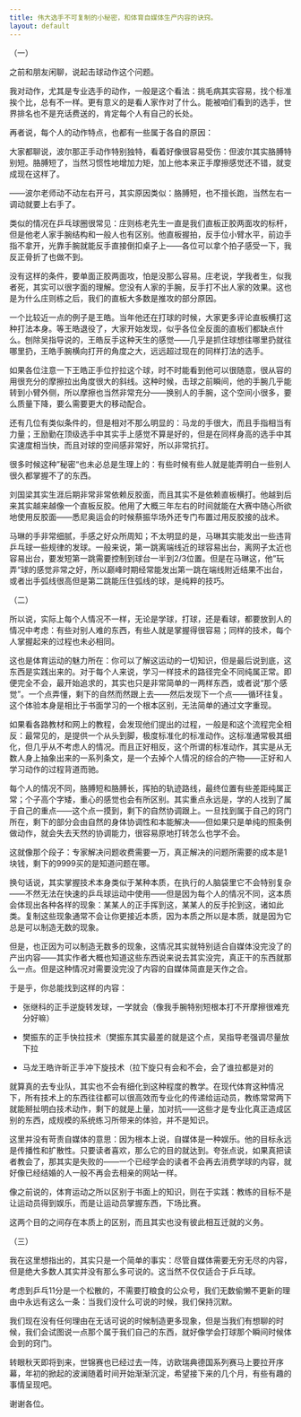 ```yaml
---
title: 伟大选手不可复制的小秘密，和体育自媒体生产内容的诀窍。
layout: default
---
```


（一）

之前和朋友闲聊，说起击球动作这个问题。

我对动作，尤其是专业选手的动作，一般是这个看法：挑毛病其实容易，找个标准挨个比，总有不一样。更有意义的是看人家作对了什么。能被咱们看到的选手，世界排名也不是充话费送的，肯定每个人有自己的长处。

再者说，每个人的动作特点，也都有一些属于各自的原因：

大家都聊说，波尔那正手动作特别独特，看着好像很容易受伤：但波尔其实胳膊特别短。胳膊短了，当然习惯性地增加力矩，加上他本来正手摩擦感觉还不错，就变成现在这样了。

——波尔老师动不动左右开弓，其实原因类似：胳膊短，也不擅长跑，当然左右一调动就要上右手了。

类似的情况在乒乓球圈很常见：庄则栋老先生一直是我们直板正胶两面攻的标杆，但是他老人家手腕结构和一般人也有区别。他直板握拍，反手位小臂水平，前边手指不拿开，光靠手腕就能反手直接倒扣桌子上——各位可以拿个拍子感受一下，我反正骨折了也做不到。

没有这样的条件，要单面正胶两面攻，怕是没那么容易。庄老说，学我者生，似我者死，其实可以很字面的理解。您没有人家的手腕，反手打不出人家的效果。这也是为什么庄则栋之后，我们的直板大多数是推攻的部分原因。

一个比较近一点的例子是王皓。当年他还在打球的时候，大家更多评论直板横打这种打法本身。等王皓退役了，大家开始发现，似乎各位全反面的直板们都缺点什么。刨除吴指导说的，王皓反手这种天生的感觉——几乎是抓住球想往哪里扔就往哪里扔，王皓手腕横向打开的角度之大，远远超过现在的同样打法的选手。

如果各位注意一下王皓正手位拧拉这个球，时不时能看到他可以很随意，很从容的用很充分的摩擦拉出角度很大的斜线。这种时候，击球之前瞬间，他的手腕几乎能转到小臂外侧，所以摩擦也当然非常充分——换别人的手腕，这个空间小很多，要么质量下降，要么需要更大的移动配合。

还有几位有类似条件的，但是相对不那么明显的：马龙的手很大，而且手指相当有力量；王励勤在顶级选手中其实手上感觉不算是好的，但是在同样身高的选手中其实速度相当快，而且对球的空间感非常好，所以非常抗打。

很多时候这种”秘密“也未必总是生理上的：有些时候有些人就是能弄明白一些别人很久都掌握不了的东西。

刘国梁其实生涯后期非常非常依赖反胶面，而且其实不是依赖直板横打。他越到后来其实越来越像一个直板反胶。他用了大概三年左右的时间就能在大赛中随心所欲地使用反胶面——悉尼奥运会的时候蔡振华场外还专门布置过用反胶接的战术。

马琳的手非常细腻，手感之好众所周知；不太明显的是，马琳其实能发出一些违背乒乓球一些规律的发球。一般来说，第一跳离端线近的球容易出台，离网子太近也容易出台，要发短第一跳需要控制到球台一半到2/3位置。但是在马琳这，他”玩弄“球的感觉非常之好，所以巅峰时期经常能发出第一跳在端线附近结果不出台，或者出手弧线很高但是第二跳能压住弧线的球，是纯粹的技巧。



（二）

所以说，实际上每个人情况不一样，无论是学球，打球，还是看球，都要放到人的情况中考虑：有些对别人难的东西，有些人就是掌握得很容易；同样的技术，每个人掌握起来的过程也未必相同。

这也是体育运动的魅力所在：你可以了解这运动的一切知识，但是最后说到底，这东西是实践出来的。对于每个人来说，学习一样技术的路径完全不同纯属正常。即便完全不会，最开始追求的，其实也只是非常简单的一两样东西，或者说“那个感觉”。一个点弄懂，剩下的自然而然跟上去——然后发现下一个点——循环往复。这个体验本身是相比于书面学习的一个根本区别，无法简单的通过文字重现。

如果看各路教材和网上的教程，会发现他们提出的过程，一般是和这个流程完全相反：最常见的，是提供一个从头到脚，极度标准化的标准动作。这标准通常极其细化，但几乎从不考虑人的情况。而且正好相反，这个所谓的标准动作，其实是从无数人身上抽象出来的一系列条文，是一个去掉个人情况的综合的产物——正好和人学习动作的过程背道而驰。

每个人的情况不同，胳膊短和胳膊长，挥拍的轨迹路线，最终位置有些差距纯属正常；个子高个字矮，重心的感觉也会有所区别。其实重点永远是，学的人找到了属于自己的重点——这个点一摸到，剩下的自然协调跟上。一旦找到属于自己的窍门所在，剩下的部分会由自然的身体协调性和本能解决——但如果只是单纯的照条例做动作，就会失去天然的协调能力，很容易原地打转怎么也学不会。

这就像那个段子：专家解决问题收费需要一万，真正解决的问题所需要的成本是1块钱，剩下的9999买的是知道问题在哪。

换句话说，其实掌握技术本身类似于某种本质，在执行的人脑袋里它不会特别复杂——不然无法在快速的乒乓球运动中使用——但是因为每个人的情况不同，这本质会体现出各种各样的现象：某某人的正手挥到这，某某人的反手抡到这，诸如此类。复制这些现象通常不会让你更接近本质，因为本质之所以是本质，就是因为它总是可以制造无数的现象。

但是，也正因为可以制造无数多的现象，这情况其实就特别适合自媒体没完没了的产出内容——其实作者大概也知道这些东西说来说去其实没完，真正干的东西就那么一点。但是这种情况对需要没完没了内容的自媒体简直是天作之合。

于是乎，你总能找到这样的内容：

- 张继科的正手逆旋转发球，一学就会（像我手腕特别短根本打不开摩擦很难充分好嘛）

- 樊振东的正手快拉技术（樊振东其实最差的就是这个点，吴指导老强调尽量放下拉
- 马龙王皓许昕正手冲下旋技术（拉下旋只有会和不会，会了谁拉都是对的

就算真的去专业队，其实也不会有细化到这种程度的教学。在现代体育这种情况下，所有技术上的东西往往都可以很高效而专业化的传递给运动员，教练常常两下就能掰扯明白技术动作，剩下的就是上量，加对抗——这些才是专业化真正造成区别的东西，成规模的系统练习所带来的体验，并不是知识。

这里并没有苛责自媒体的意思：因为根本上说，自媒体是一种娱乐。他的目标永远是传播性和扩散性。只要读者喜欢，那么它的目的就达到。夸张点说，如果真把读者教会了，那其实是失败的——一个已经学会的读者不会再去消费学球的内容，就好像已经结婚的人一般不再会去相亲的网站一样。

像之前说的，体育运动之所以区别于书面上的知识，则在于实践：教练的目标不是让运动员得到娱乐，而是让运动员掌握东西，下场比赛。

这两个目的之间存在本质上的区别，而且其实也没有彼此相互迁就的义务。



（三）

我在这里想指出的，其实只是一个简单的事实：尽管自媒体需要无穷无尽的内容，但是绝大多数人其实并没有那么多可说的。这当然不仅仅适合于乒乓球。

考虑到乒乓11分是一个松散的，不需要打粮食的公众号，我们无数偷懒不更新的理由中永远有这么一条：当我们没什么可说的时候，我们保持沉默。

我们现在没有任何理由在无话可说的时候制造更多现象，但是当我们有想聊的时候，我们会试图说一点那个属于我们自己的东西，就好像学会打球那个瞬间时候体会到的窍门。

转眼秋天即将到来，世锦赛也已经过去一阵，访欧瑞典德国系列赛马上要拉开序幕，年初的掀起的波澜随着时间开始渐渐沉淀，希望接下来的几个月，有些有趣的事情呈现吧。

谢谢各位。